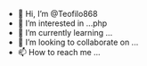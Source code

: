 - 👋 Hi, I’m @Teofilo868
- 👀 I’m interested in ...php
- 🌱 I’m currently learning ...
- 💞️ I’m looking to collaborate on ...
- 📫 How to reach me ...

<!---
Teofilo868/Teofilo868 is a ✨ special ✨ repository because its `README.md` (this file) appears on your GitHub profile.
You can click the Preview link to take a look at your changes.
--->
